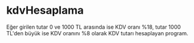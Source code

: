 # kdvHesaplama
Eğer girilen tutar 0 ve 1000 TL arasında ise KDV oranı %18, tutar 1000 TL'den büyük ise KDV oranını %8 olarak KDV tutarı hesaplayan program.
